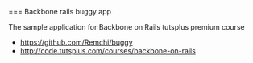 === Backbone rails buggy app

The sample application for Backbone on Rails tutsplus premium course

- https://github.com/Remchi/buggy
- http://code.tutsplus.com/courses/backbone-on-rails
